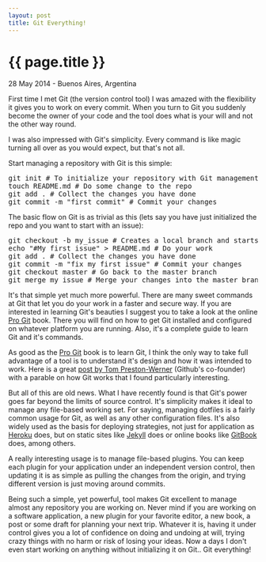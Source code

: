 ```yaml
---
layout: post
title: Git Everything!
---
```


{{ page.title }}
================

<p class="meta">28 May 2014 - Buenos Aires, Argentina</p>

First time I met Git (the version control tool) I was amazed with the flexibility it gives you to work on every commit. When you turn to Git you suddenly become the owner of your code and the tool does what is your will and not the other way round.

I was also impressed with Git's simplicity. Every command is like magic turning all over as you would expect, but that's not all.

Start managing a repository with Git is this simple:

<pre class="highlight">
<span class="pln">git init <span/><span class="c"># To initialize your repository with Git management</span>
<span class="pln">touch README.md <span/><span class="c"># Do some change to the repo<span/>
<span class="pln">git add . <span/><span class="c"># Collect the changes you have done<span/>
<span class="pln">git commit -m "first commit" <span/><span class="c"># Commit your changes<span/>
</pre>

The basic flow on Git is as trivial as this (lets say you have just initialized the repo and you want to start with an issue):

<pre class="highlight">
<span class="pln">git checkout -b my_issue <span/><span class="c"># Creates a local branch and starts using it<span/>
<span class="pln">echo "#My first issue" > README.md <span/><span class="c"># Do your work<span/>
<span class="pln">git add . <span/><span class="c"># Collect the changes you have done<span/>
<span class="pln">git commit -m "fix my first issue" <span/><span class="c"># Commit your changes<span/>
<span class="pln">git checkout master <span/><span class="c"># Go back to the master branch<span/>
<span class="pln">git merge my_issue <span/><span class="c"># Merge your changes into the master branch<span/>
</pre>

It's that simple yet much more powerful. There are many sweet commands at Git that let you do your work in a faster and secure way. If you are interested in learning Git's beauties I suggest you to take a look at the online [Pro Git](http://www.git-scm.com/book) book. There you will find on how to get Git installed and configured on whatever platform you are running. Also, it's a complete guide to learn Git and it's commands.

As good as the [Pro Git](http://www.git-scm.com/book) book is to learn Git, I think the only way to take full advantage of a tool is to understand it's design and how it was intended to work. Here is a great [post by Tom Preston-Werner](http://tom.preston-werner.com/2009/05/19/the-git-parable.html) (Github's co-founder) with a parable on how Git works that I found particularly interesting.

But all of this are old news. What I have recently found is that Git's power goes far beyond the limits of source control. It's simplicity makes it ideal to manage any file-based working set. For saying, managing dotfiles is a fairly common usage for Git, as well as any other configuration files. It's also widely used as the basis for deploying strategies, not just for application as [Heroku](https://www.heroku.com/) does, but on static sites like [Jekyll](http://jekyllrb.com/) does or online books like [GitBook](https://www.gitbook.io/) does, among others.

A really interesting usage is to manage file-based plugins. You can keep each plugin for your application under an independent version control, then updating it is as simple as pulling the changes from the origin, and trying different version is just moving around commits.

Being such a simple, yet powerful, tool makes Git excellent to manage almost any repository you are working on. Never mind if you are working on a software application, a new plugin for your favorite editor, a new book, a post or some draft for planning your next trip. Whatever it is, having it under control gives you a lot of confidence on doing and undoing at will, trying crazy things with no harm or risk of losing your ideas. Now a days I don't even start working on anything without initializing it on Git.. Git everything!